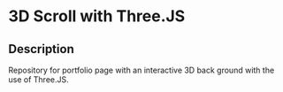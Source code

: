 # 3D Scroll with Three.JS

## Description
Repository for portfolio page with an interactive 3D back ground with the use of Three.JS.